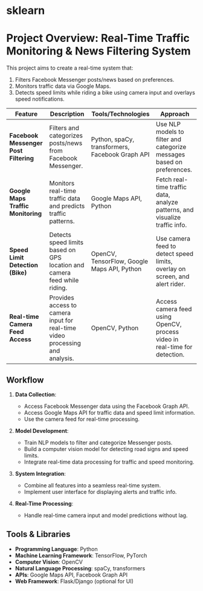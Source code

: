 # sklearn
# Project Overview: Real-Time Traffic Monitoring & News Filtering System

This project aims to create a real-time system that:
1. Filters Facebook Messenger posts/news based on preferences.
2. Monitors traffic data via Google Maps.
3. Detects speed limits while riding a bike using camera input and overlays speed notifications.

| **Feature**                              | **Description**                                                                 | **Tools/Technologies**                                                       | **Approach**                                                                 |
|------------------------------------------|---------------------------------------------------------------------------------|-------------------------------------------------------------------------------|-----------------------------------------------------------------------------|
| **Facebook Messenger Post Filtering**    | Filters and categorizes posts/news from Facebook Messenger.                    | Python, spaCy, transformers, Facebook Graph API                               | Use NLP models to filter and categorize messages based on preferences.       |
| **Google Maps Traffic Monitoring**       | Monitors real-time traffic data and predicts traffic patterns.                  | Google Maps API, Python                                                       | Fetch real-time traffic data, analyze patterns, and visualize traffic info.  |
| **Speed Limit Detection (Bike)**         | Detects speed limits based on GPS location and camera feed while riding.       | OpenCV, TensorFlow, Google Maps API, Python                                   | Use camera feed to detect speed limits, overlay on screen, and alert rider.  |
| **Real-time Camera Feed Access**         | Provides access to camera input for real-time video processing and analysis.   | OpenCV, Python                                                              | Access camera feed using OpenCV, process video in real-time for detection.   |

## Workflow

1. **Data Collection**:  
   - Access Facebook Messenger data using the Facebook Graph API.  
   - Access Google Maps API for traffic data and speed limit information.  
   - Use the camera feed for real-time processing.

2. **Model Development**:  
   - Train NLP models to filter and categorize Messenger posts.  
   - Build a computer vision model for detecting road signs and speed limits.  
   - Integrate real-time data processing for traffic and speed monitoring.

3. **System Integration**:  
   - Combine all features into a seamless real-time system.  
   - Implement user interface for displaying alerts and traffic info.

4. **Real-Time Processing**:  
   - Handle real-time camera input and model predictions without lag.

## Tools & Libraries

- **Programming Language**: Python
- **Machine Learning Framework**: TensorFlow, PyTorch
- **Computer Vision**: OpenCV
- **Natural Language Processing**: spaCy, transformers
- **APIs**: Google Maps API, Facebook Graph API
- **Web Framework**: Flask/Django (optional for UI)

